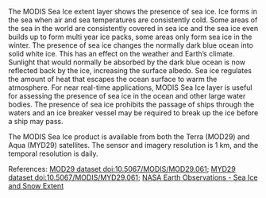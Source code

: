 The MODIS Sea Ice extent layer shows the presence of sea ice. Ice forms in the sea when air and sea temperatures are consistently cold.  Some areas of the sea in the world are consistently covered in sea ice and the sea ice even builds up to form multi year ice packs, some areas only form sea ice in the winter. The presence of sea ice changes the normally dark blue ocean into solid white ice. This has an effect on the weather and Earth’s climate. Sunlight that would normally be absorbed by the dark blue ocean is now reflected back by the ice, increasing the surface albedo. Sea ice regulates the amount of heat that escapes the ocean surface to warm the atmosphere. For near real-time applications, MODIS Sea Ice layer is useful for assessing the presence of sea ice in the ocean and other large water bodies. The presence of sea ice prohibits the passage of ships through the waters and an ice breaker vessel may be required to break up the ice before a ship may pass.

The MODIS Sea Ice product is available from both the Terra (MOD29) and Aqua (MYD29) satellites. The sensor and imagery resolution is 1 km, and the temporal resolution is daily.

References: [MOD29 dataset doi:10.5067/MODIS/MOD29.061](https://doi.org/10.5067/MODIS/MOD29.061); [MYD29 dataset doi:10.5067/MODIS/MYD29.061](https://doi.org/10.5067/MODIS/MYD29.061); [NASA Earth Observations - Sea Ice and Snow Extent](https://neo.sci.gsfc.nasa.gov/view.php?datasetId=SCSIE_W)
